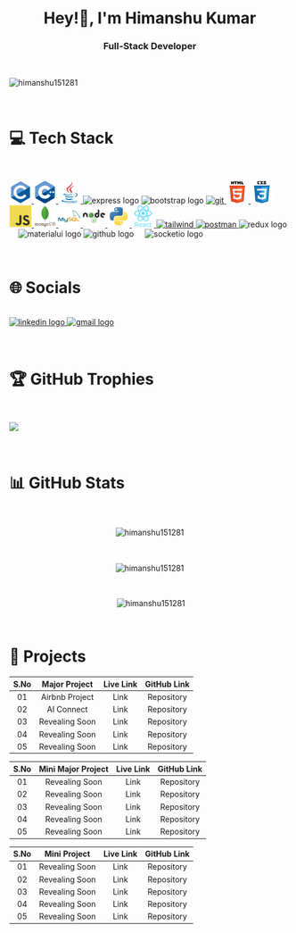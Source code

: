 <h1 align="center">Hey!👋, I'm Himanshu Kumar</h1>
<h3 align="center">Full-Stack Developer</h3>

<br />

<p align="left">
  <img
    src="https://komarev.com/ghpvc/?username=himanshu151281&label=Profile%20views&color=0e75b6&style=flat"
    alt="himanshu151281"
  />
</p>
<br />

# 💻 Tech Stack

<br />

<p align="left">
  <a href="https://www.cprogramming.com/" target="_blank" rel="noreferrer">
    <img
      src="https://raw.githubusercontent.com/devicons/devicon/master/icons/c/c-original.svg"
      alt="c"
      width="40"
      height="40"
    />
  </a>
  <a href="https://www.w3schools.com/cpp/" target="_blank" rel="noreferrer">
    <img
      src="https://raw.githubusercontent.com/devicons/devicon/master/icons/cplusplus/cplusplus-original.svg"
      alt="cplusplus"
      width="40"
      height="40"
    />
  </a>
  <a href="https://www.java.com" target="_blank" rel="noreferrer">
    <img
      src="https://raw.githubusercontent.com/devicons/devicon/master/icons/java/java-original.svg"
      alt="java"
      width="40"
      height="40"
    />
  </a>
  <a>
    <img
      src="https://cdn.jsdelivr.net/gh/devicons/devicon/icons/express/express-original.svg"
      height="40"
      alt="express logo"
    />
  </a>
  <a>
    <img
      src="https://cdn.jsdelivr.net/gh/devicons/devicon/icons/bootstrap/bootstrap-original.svg"
      height="40"
      alt="bootstrap logo"
    />
  </a>
  <a href="https://git-scm.com/" target="_blank" rel="noreferrer">
    <img
      src="https://www.vectorlogo.zone/logos/git-scm/git-scm-icon.svg"
      alt="git"
      width="40"
      height="40"
    />
  </a>
  <a href="https://www.w3.org/html/" target="_blank" rel="noreferrer">
    <img
      src="https://raw.githubusercontent.com/devicons/devicon/master/icons/html5/html5-original-wordmark.svg"
      alt="html5"
      width="40"
      height="40"
    />
  </a>
  <a href="https://www.w3schools.com/css/" target="_blank" rel="noreferrer">
    <img
      src="https://raw.githubusercontent.com/devicons/devicon/master/icons/css3/css3-original-wordmark.svg"
      alt="css3"
      width="40"
      height="40"
    />
  </a>
  <a
    href="https://developer.mozilla.org/en-US/docs/Web/JavaScript"
    target="_blank"
    rel="noreferrer"
  >
    <img
      src="https://raw.githubusercontent.com/devicons/devicon/master/icons/javascript/javascript-original.svg"
      alt="javascript"
      width="40"
      height="40"
    />
  </a>
  <a href="https://www.mongodb.com/" target="_blank" rel="noreferrer">
    <img
      src="https://raw.githubusercontent.com/devicons/devicon/master/icons/mongodb/mongodb-original-wordmark.svg"
      alt="mongodb"
      width="40"
      height="40"
    />
  </a>
  <a href="https://www.mysql.com/" target="_blank" rel="noreferrer">
    <img
      src="https://raw.githubusercontent.com/devicons/devicon/master/icons/mysql/mysql-original-wordmark.svg"
      alt="mysql"
      width="40"
      height="40"
    />
  </a>
  <a href="https://nodejs.org" target="_blank" rel="noreferrer">
    <img
      src="https://raw.githubusercontent.com/devicons/devicon/master/icons/nodejs/nodejs-original-wordmark.svg"
      alt="nodejs"
      width="40"
      height="40"
    />
  </a>
  <a href="https://www.python.org" target="_blank" rel="noreferrer">
    <img
      src="https://raw.githubusercontent.com/devicons/devicon/master/icons/python/python-original.svg"
      alt="python"
      width="40"
      height="40"
    />
  </a>
  <a href="https://reactjs.org/" target="_blank" rel="noreferrer">
    <img
      src="https://raw.githubusercontent.com/devicons/devicon/master/icons/react/react-original-wordmark.svg"
      alt="react"
      width="40"
      height="40"
    />
  </a>
  <a href="https://tailwindcss.com/" target="_blank" rel="noreferrer">
    <img
      src="https://www.vectorlogo.zone/logos/tailwindcss/tailwindcss-icon.svg"
      alt="tailwind"
      width="40"
      height="40"
    />
  </a>
  <a href="https://postman.com" target="_blank" rel="noreferrer">
    <img
      src="https://www.vectorlogo.zone/logos/getpostman/getpostman-icon.svg"
      alt="postman"
      width="40"
      height="40"
    />
  </a>
  <a>
    <img
      src="https://cdn.jsdelivr.net/gh/devicons/devicon/icons/redux/redux-original.svg"
      height="40"
      alt="redux logo" />
    <img width="12"
  /></a>
  <a>
    <img
      src="https://cdn.jsdelivr.net/gh/devicons/devicon/icons/materialui/materialui-original.svg"
      height="40"
      alt="materialui logo"
  /></a>
  <a>
    <img
      src="https://cdn.jsdelivr.net/gh/devicons/devicon/icons/github/github-original.svg"
      height="40"
      alt="github logo" />
    <img width="12"
  /></a>
  <a>
    <img
      src="https://cdn.jsdelivr.net/gh/devicons/devicon/icons/socketio/socketio-original.svg"
      height="40"
      alt="socketio logo"
  /></a>
</p>

<br />

# 🌐 Socials
<br />
<div align="left">
  <a href="https://www.linkedin.com/in/himanshu-kumar151281" target="_blank">
    <img
      src="https://raw.githubusercontent.com/maurodesouza/profile-readme-generator/master/src/assets/icons/social/linkedin/default.svg"
      width="52"
      height="40"
      alt="linkedin logo"
    />
  </a>
  <!--   <a href="https://www.instagram.com/ig_himanshukumar/" target="_blank">
    <img src="https://raw.githubusercontent.com/maurodesouza/profile-readme-generator/master/src/assets/icons/social/instagram/default.svg" width="52" height="40" alt="instagram logo"  />
  </a> -->
  <a href="mailto:himanshu151281@gmail.com" target="_blank">
    <img
      src="https://raw.githubusercontent.com/maurodesouza/profile-readme-generator/master/src/assets/icons/social/gmail/default.svg"
      width="52"
      height="40"
      alt="gmail logo"
    />
  </a>
</div>
<br />
<br />
<h1>🏆 GitHub Trophies</h1>
<br />

![](https://github-profile-trophy.vercel.app/?username=Himanshu151281&theme=radical&no-frame=true&no-bg=false&margin-w=4)

<br />

# 📊 GitHub Stats
<br />

<p align="center">
  <img
    align="center"
    src="https://github-readme-streak-stats.herokuapp.com/?user=himanshu151281&"
    alt="himanshu151281"
  />
</p>

<br />

<p align="center">
  <img
    align="center"
    src="https://github-readme-stats.vercel.app/api/top-langs?username=himanshu151281&show_icons=true&locale=en&layout=compact"
    alt="himanshu151281"
  />
</p>

<br />

<p align="center">
  &nbsp;<img
    align="center"
    src="https://github-readme-stats.vercel.app/api?username=himanshu151281&show_icons=true&locale=en"
    alt="himanshu151281"
  />
</p>

<br />

# 🤖 Projects

<div align="center">
  
| 	S.No	   | 	Major Project	  | 	Live Link	   |   GitHub Link  |
| 	:-----:	 | 	:------------:  | 	:---------:  | 	:----------:  |
| 	01	     |  Airbnb Project	| 	<a>Link</a>	 | 	Repository	  |
| 	02	     | 	AI Connect	    | 	<a>Link</a>	 | 	Repository  	|
| 	03       | 	Revealing Soon	| 	<a>Link</a>	 | 	Repository	  |
| 	04	     | 	Revealing Soon	| 	<a>Link</a>	 |	Repository	  |
| 	05	     | 	Revealing Soon	| 	<a>Link</a>	 |  Repository	  |

| 	S.No	   | 	Mini Major Project	| 	Live Link	   |   GitHub Link  |
| 	:-----:	 | 	:------------:      | 	:---------:  | 	:----------:  |
| 	01	     | 	Revealing Soon	    | 	<a>Link</a>	 | 	Repository  	|
| 	02	     | 	Revealing Soon	    | 	<a>Link</a>	 | 	Repository	  |
| 	03       | 	Revealing Soon	    | 	<a>Link</a>	 | 	Repository	  |
| 	04	     | 	Revealing Soon	    | 	<a>Link</a>	 |	Repository	  |
| 	05	     | 	Revealing Soon	    | 	<a>Link</a>	 |  Repository	  |

| 	S.No	   | 	Mini Project	  | 	Live Link	   |   GitHub Link  |
| 	:-----:	 | 	:------------:  | 	:---------:  | 	:----------:  |
| 	01	     | 	Revealing Soon	| 	<a>Link</a>	 | 	Repository  	|
| 	02	     | 	Revealing Soon	| 	<a>Link</a>	 | 	Repository	  |
| 	03       | 	Revealing Soon	| 	<a>Link</a>	 | 	Repository	  |
| 	04	     | 	Revealing Soon	| 	<a>Link</a>	 |	Repository	  |
| 	05	     | 	Revealing Soon	| 	<a>Link</a>	 |  Repository	  |

</div>

<!-- Himanshu Kumar-->

